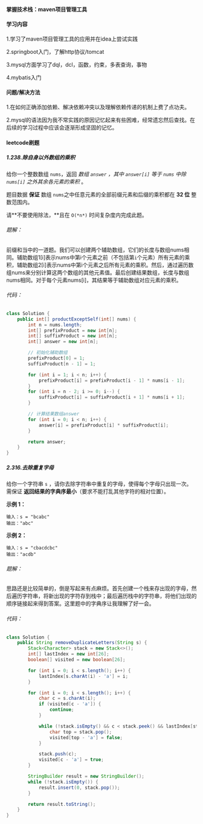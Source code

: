 #### 掌握技术栈：maven项目管理工具

#### 学习内容

1.学习了maven项目管理工具的应用并在idea上尝试实践

2.springboot入门，了解http协议/tomcat

3.mysql方面学习了dql，dcl，函数，约束，多表查询，事物

4.mybatis入门

#### 问题/解决方法

1.在如何正确添加依赖、解决依赖冲突以及理解依赖传递的机制上费了点功夫。

2.mysql的语法因为我不常实践的原因记忆起来有些困难，经常遗忘然后查找。在后续的学习过程中应该会逐渐形成坚固的记忆。

#### leetcode刷题

##### 1.238.除自身以外数组的乘积

给你一个整数数组 `nums`，返回 *数组 `answer` ，其中 `answer[i]` 等于 `nums` 中除 `nums[i]` 之外其余各元素的乘积* 。

题目数据 **保证** 数组 `nums`之中任意元素的全部前缀元素和后缀的乘积都在 **32 位** 整数范围内。

请**不要使用除法，**且在 `O(*n*)` 时间复杂度内完成此题。

######  题解：

前缀和当中的一道题。我们可以创建两个辅助数组，它们的长度与数组nums相同。辅助数组1[i]表示nums中第i个元素之前（不包括第`i`个元素）所有元素的乘积，辅助数组2[i]表示nums中第i个元素之后所有元素的乘积。然后，通过遍历数组nums来分别计算这两个数组的其他元素值。最后创建结果数组，长度与数组nums相同。对于每个元素nums[i]，其结果等于辅助数组对应元素的乘积。

###### 代码：

```java
class Solution {
    public int[] productExceptSelf(int[] nums) {
        int n = nums.length;
        int[] prefixProduct = new int[n];
        int[] suffixProduct = new int[n];
        int[] answer = new int[n];

        // 初始化辅助数组
        prefixProduct[0] = 1;
        suffixProduct[n - 1] = 1;

        for (int i = 1; i < n; i++) {
            prefixProduct[i] = prefixProduct[i - 1] * nums[i - 1];
        }
        for (int i = n - 2; i >= 0; i--) {
            suffixProduct[i] = suffixProduct[i + 1] * nums[i + 1];
        }

        // 计算结果数组answer
        for (int i = 0; i < n; i++) {
            answer[i] = prefixProduct[i] * suffixProduct[i];
        }

        return answer;
    }
}
```

##### 2.316.去除重复字母

给你一个字符串 `s` ，请你去除字符串中重复的字母，使得每个字母只出现一次。需保证 **返回结果的字典序最小**（要求不能打乱其他字符的相对位置）。

**示例 1：**

```
输入：s = "bcabc"
输出："abc"
```

**示例 2：**

```
输入：s = "cbacdcbc"
输出："acdb"
```

###### 题解：

思路还是比较简单的，倒是写起来有点麻烦。首先创建一个栈来存出现的字母，然后遍历字符串，将新出现的字符存到栈中；最后遍历栈中的字符串，将他们出现的顺序链接起来得到答案。这里题中的字典序让我理解了好一会。

###### 代码：

```java
class Solution {
    public String removeDuplicateLetters(String s) {
        Stack<Character> stack = new Stack<>();
        int[] lastIndex = new int[26];
        boolean[] visited = new boolean[26];

        for (int i = 0; i < s.length(); i++) {
            lastIndex[s.charAt(i) - 'a'] = i;
        }

        for (int i = 0; i < s.length(); i++) {
            char c = s.charAt(i);
            if (visited[c - 'a']) {
                continue;
            }

            while (!stack.isEmpty() && c < stack.peek() && lastIndex[stack.peek() - 'a'] > i) {
                char top = stack.pop();
                visited[top - 'a'] = false;
            }

            stack.push(c);
            visited[c - 'a'] = true;
        }

        StringBuilder result = new StringBuilder();
        while (!stack.isEmpty()) {
            result.insert(0, stack.pop());
        }

        return result.toString();
    }
}
```

